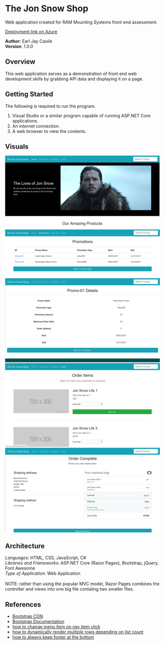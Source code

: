 # The Jon Snow Shop
Web application created for RAM Mounting Systems front end assessment.<br/>

[Deployment link on Azure](https://jonsnowstore.azurewebsites.net/)

**Author**: Earl Jay Caoile <br />
**Version**: 1.0.0

## Overview
This web application serves as a demonstration of front end web 
development skills by grabbing API data and displaying it on a page.

## Getting Started
The following is required to run the program.
1. Visual Studio or a similar program capable of running ASP.NET Core applications.
2. An internet connection.
3. A web browser to view the contents.

## Visuals
![home sample](./JS_Ecommerce/JS_Ecommerce/wwwroot/assets/JSShop-SS1.JPG) <br />
![promotions](./JS_Ecommerce/JS_Ecommerce/wwwroot/assets/JSShop-SS2.JPG) <br />
![promotion details](./JS_Ecommerce/JS_Ecommerce/wwwroot/assets/JSShop-SS3.JPG) <br />
![order index](./JS_Ecommerce/JS_Ecommerce/wwwroot/assets/JSShop-SS4.JPG) <br />
![order complete](./JS_Ecommerce/JS_Ecommerce/wwwroot/assets/JSShop-SS5.JPG) <br />

## Architecture
*Languages*: HTML, CSS, JavaScript, C# <br />
*Libraries and Frameworks*: ASP.NET Core (Razor Pages), Bootstrap, jQuery, Font Awesome <br />
*Type of Application*: Web Application <br /> <br />
NOTE: rather than using the popular MVC model, Razor Pages combines the controller 
and views into one big file contaiing two smaller files. <br />

## References
- [Bootstrap CDN](https://www.bootstrapcdn.com/)
- [Bootstrap Documentation](https://getbootstrap.com/docs/4.1/getting-started/introduction/)
- [how to change menu item on nav item click](https://stackoverflow.com/questions/41660461/add-active-class-to-section-of-menu)
- [how to dynamically render multiple rows depending on list count](https://www.jerriepelser.com/blog/approaches-when-rendering-list-using-bootstrap-grid-system/)
- [how to always keep footer at the bottom](https://css-tricks.com/couple-takes-sticky-footer/)